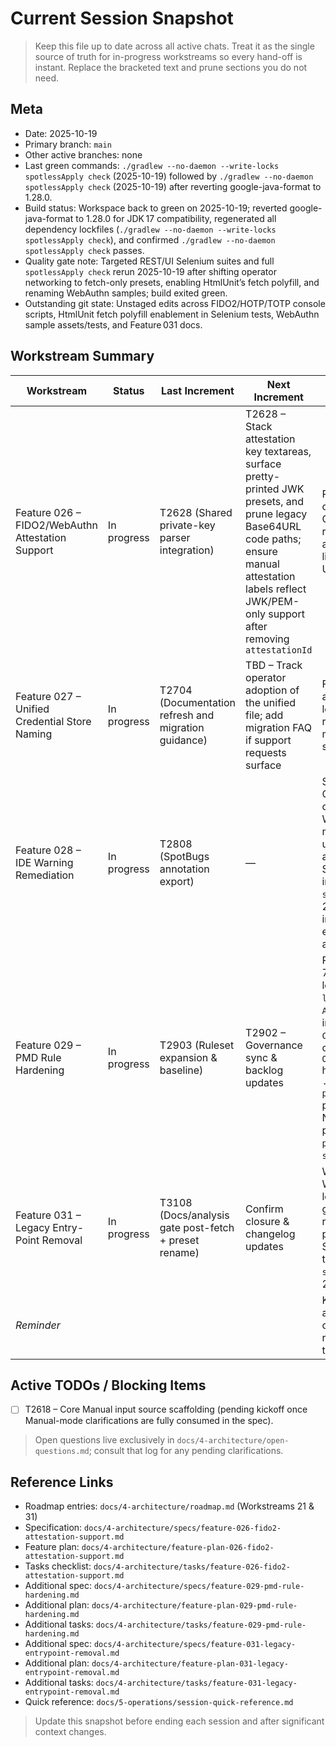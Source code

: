 # Current Session Snapshot

> Keep this file up to date across all active chats. Treat it as the single source of truth for in-progress workstreams so every hand-off is instant. Replace the bracketed text and prune sections you do not need.

## Meta
- Date: 2025-10-19
- Primary branch: `main`
- Other active branches: none
- Last green commands: `./gradlew --no-daemon --write-locks spotlessApply check` (2025-10-19) followed by `./gradlew --no-daemon spotlessApply check` (2025-10-19) after reverting google-java-format to 1.28.0.
- Build status: Workspace back to green on 2025-10-19; reverted google-java-format to 1.28.0 for JDK 17 compatibility, regenerated all dependency lockfiles (`./gradlew --no-daemon --write-locks spotlessApply check`), and confirmed `./gradlew --no-daemon spotlessApply check` passes.
- Quality gate note: Targeted REST/UI Selenium suites and full `spotlessApply check` rerun 2025-10-19 after shifting operator networking to fetch-only presets, enabling HtmlUnit’s fetch polyfill, and renaming WebAuthn samples; build exited green.
- Outstanding git state: Unstaged edits across FIDO2/HOTP/TOTP console scripts, HtmlUnit fetch polyfill enablement in Selenium tests, WebAuthn sample assets/tests, and Feature 031 docs.

## Workstream Summary
| Workstream | Status | Last Increment | Next Increment | Notes |
|------------|--------|----------------|----------------|-------|
| Feature 026 – FIDO2/WebAuthn Attestation Support | In progress | T2628 (Shared private-key parser integration) | T2628 – Stack attestation key textareas, surface pretty-printed JWK presets, and prune legacy Base64URL code paths; ensure manual attestation labels reflect JWK/PEM-only support after removing `attestationId` | Parser shared across core/application/CLI/REST; Option B decisions locked to require JWK or PEM inputs and render presets as multi-line JWK JSON ahead of UI/docs/test updates. |
| Feature 027 – Unified Credential Store Naming | In progress | T2704 (Documentation refresh and migration guidance) | TBD – Track operator adoption of the unified file; add migration FAQ if support requests surface | Factory/CLI/REST defaults anchored to `credentials.db`; legacy fallback checks removed, docs now instruct manual migration for existing stores. |
| Feature 028 – IDE Warning Remediation | In progress | T2808 (SpotBugs annotation export) | — | Spec/plan/tasks added, Option B locked, TOTP constructors cleaned, WebAuthn attestation/REST metadata assertions updated; CLI/REST tests assert generated OTPs, Selenium suites verify inline/replay controls, full `spotlessApply check` passes; 2025-10-19 clarifications implemented (DTO extraction + SpotBugs annotation export). |
| Feature 029 – PMD Rule Hardening | In progress | T2903 (Ruleset expansion & baseline) | T2902 – Governance sync & backlog updates | PMD toolVersion bumped to 7.17.0 with dependency locks refreshed via `--write-locks`; legacy `AssignmentInOperand` findings in CLI `MaintenanceCli`, core `CborDecoder`/`SimpleJson`, and core-ocra `OcraReplayVerifierBenchmark` have been refactored and `./gradlew --no-daemon pmdMain pmdTest` now passes; NonExhaustiveSwitch added permanently with green `pmdMain pmdTest` + `spotlessApply check`. |
| Feature 031 – Legacy Entry-Point Removal | In progress | T3108 (Docs/analysis gate post-fetch + preset rename) | Confirm closure & changelog updates | WebAuthn presets now use W3C fixture identifiers, the legacy generator sample is gone, docs/knowledge map refreshed, HtmlUnit fetch polyfill enabled within Selenium suites, and targeted UI suites plus `spotlessApply check` reran 2025-10-19. |
| _Reminder_ |  |  |  | Keep this table limited to active workstreams; move completed features to the roadmap instead of tracking them here. |

## Active TODOs / Blocking Items
- [ ] T2618 – Core Manual input source scaffolding (pending kickoff once Manual-mode clarifications are fully consumed in the spec).

> Open questions live exclusively in `docs/4-architecture/open-questions.md`; consult that log for any pending clarifications.

## Reference Links
- Roadmap entries: `docs/4-architecture/roadmap.md` (Workstreams 21 & 31)
- Specification: `docs/4-architecture/specs/feature-026-fido2-attestation-support.md`
- Feature plan: `docs/4-architecture/feature-plan-026-fido2-attestation-support.md`
- Tasks checklist: `docs/4-architecture/tasks/feature-026-fido2-attestation-support.md`
- Additional spec: `docs/4-architecture/specs/feature-029-pmd-rule-hardening.md`
- Additional plan: `docs/4-architecture/feature-plan-029-pmd-rule-hardening.md`
- Additional tasks: `docs/4-architecture/tasks/feature-029-pmd-rule-hardening.md`
- Additional spec: `docs/4-architecture/specs/feature-031-legacy-entrypoint-removal.md`
- Additional plan: `docs/4-architecture/feature-plan-031-legacy-entrypoint-removal.md`
- Additional tasks: `docs/4-architecture/tasks/feature-031-legacy-entrypoint-removal.md`
- Quick reference: `docs/5-operations/session-quick-reference.md`

> Update this snapshot before ending each session and after significant context changes.
